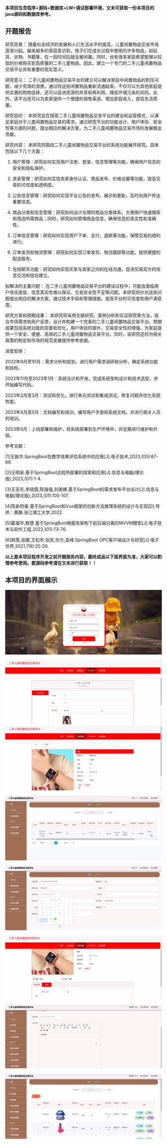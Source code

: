 ****本项目包含程序+源码+数据库+LW+调试部署环境，文末可获取一份本项目的java源码和数据库参考。****

## ******开题报告******

研究背景：
随着社会经济的发展和人们生活水平的提高，儿童闲置物品交易市场逐渐兴起。越来越多的家庭意识到，孩子们在成长过程中使用的许多物品，如玩具、衣物、书籍等，在一段时间后就会被闲置。同时，也有很多家庭希望能够以较低的价格购买到高质量的二手儿童物品。因此，建立一个专门的二手儿童闲置物品交易平台具有重要的现实意义。

研究意义：
二手儿童闲置物品交易平台的建立可以解决家庭中闲置物品的积压问题，减少资源的浪费。通过将这些闲置物品重新流通起来，不仅可以为其他家庭提供实惠的购物选择，还可以促进资源的共享和再利用，降低环境污染的风险。此外，该平台还可以为卖家提供一个便捷的销售渠道，增加家庭收入，提高生活质量。

研究目的：
本研究旨在探索二手儿童闲置物品交易平台的建设和运营模式，以满足家庭对于儿童闲置物品交易的需求。通过研究平台的功能设计、用户体验、安全性等方面的问题，提出相应的解决方案，为二手儿童闲置物品交易市场的发展做出贡献。

研究内容： 本研究将围绕二手儿童闲置物品交易平台的系统功能展开研究。具体包括以下几个方面：

  1. 用户管理：研究如何实现用户注册、登录、信息管理等功能，确保用户信息的安全和隐私保护。

  2. 卖家管理：研究如何实现卖家身份认证、商品发布、价格设置等功能，提高交易的可信度和透明度。

  3. 公告信息管理：研究如何实现平台公告的发布、展示和更新，及时向用户传达重要信息。

  4. 商品分类和信息管理：研究如何设计合理的商品分类体系，方便用户快速搜索和筛选所需商品；同时，研究如何管理商品信息，确保信息的真实性和准确性。

  5. 订单信息管理：研究如何实现用户下单、支付、退款等功能，保障交易的顺利进行。

  6. 订单发货和物流管理：研究如何实现订单发货、物流跟踪等功能，提供便捷的配送服务。

  7. 在线聊天功能：研究如何实现买家与卖家之间的在线沟通，促进交易双方的信息交流和信任建立。

拟解决的主要问题：
在二手儿童闲置物品交易平台的建设过程中，可能会面临用户信任度低、信息真实性难以保证、交易安全性不足等问题。本研究将针对这些问题提出相应的解决方案，通过技术手段和管理措施，提高平台的可信度和用户满意度。

研究方案和预期成果：
本研究将采用文献研究、案例分析和实证研究等方法，结合市场需求和用户反馈，设计并构建一个完善的二手儿童闲置物品交易平台。预期成果包括系统功能的完善和优化，用户体验的提升，交易安全性的增强，为家庭提供一个安全、便捷、高效的二手儿童闲置物品交易平台。同时，该研究还将为相关政策的制定和市场的规范发展提供参考依据。

进度安排：

2022年9月至10月：需求分析和规划，进行用户需求调研和分析，确定系统功能和目标。

2022年11月至2023年1月：系统设计和开发，完成系统架构设计和技术选型，并开始编写代码。

2023年2月至3月：测试和优化，进行单元测试和集成测试，修复问题并优化系统性能。

2023年4月至5月：文档编写和培训，编写用户手册和系统文档，并进行相关人员的培训。

2023年5月：上线部署和维护，将系统部署到生产环境中，并定期进行维护和升级。

参考文献：

[1]王振华.SpringBoot在教学效果评估系统中的应用[J].电子技术,2023,(05):67-69.

[2]王明泉.基于SpringBoot远程热部署的探索和应用[J].信息与电脑(理论版),2023,(07):1-4.

[3]王亚东,李晓霞,陈强强,剡美娜.基于SpringBoot的需求发布平台设计[J].信息与电脑(理论版),2023,(01):105-107.

[4]陈新府豪.基于SpringBoot和Vue框架的创新方法推理系统的设计与实现[D].导师：黄静.浙江理工大学,2022.

[5]霍福华,韩慧.基于SpringBoot微服务架构下前后端分离的MVVM模型[J].电子技术与软件工程,2022,(01):73-76.

[6]韩策,张娜,王松亭,张凯,何方,袁峰.SpringBoot OPC客户端设计与研究[J].电子世界,2021,(19):25-26.

****以上是本项目程序开发之前开题报告内容，最终成品以下面界面为准，大家可以酌情参考使用。要源码参考请在文末进行获取！！****

## ******本项目的界面展示******

![](./res/2cb0c47bbb364ec394772a6c557180b8.png)

![](./res/ab2289057e3c4bfb8e61e6bd206d0ced.png)
![](./res/5c702511e52c46a89797b3e28da0e62c.png)

![](./res/43827c2da0f44f188c29209a98f4ad46.png)

![](./res/876512ce6089461fbe101ad5f2b27d6e.png)

![](./res/57f711082cee4c1985f5dd08efbaf090.png)

![](./res/47a7bd4b863a4ec2b033877a12b962ed.png)

![](./res/eddcad555e864a1cbac960d1a74c3d7e.png)

